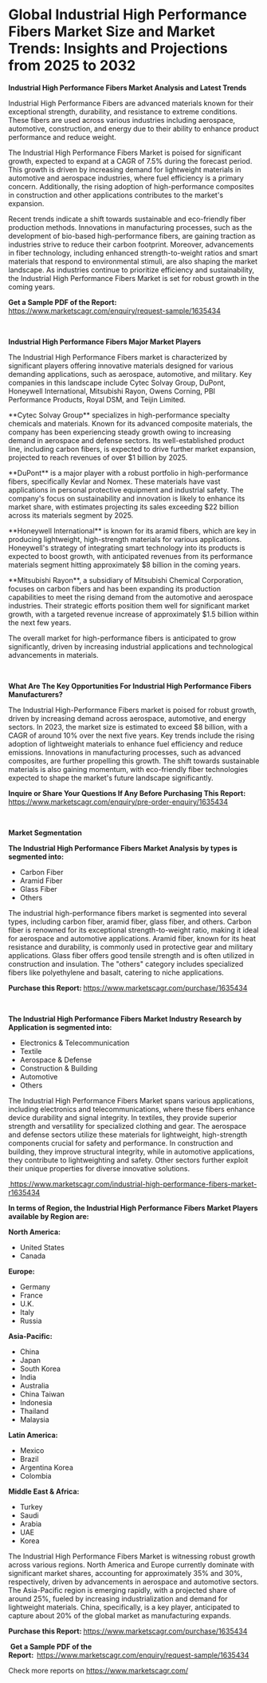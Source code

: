 <p><h1>Global Industrial High Performance Fibers Market Size and Market Trends: Insights and Projections from 2025 to 2032</h1></p><p><strong>Industrial High Performance Fibers Market Analysis and Latest Trends</strong></p>
<p><p>Industrial High Performance Fibers are advanced materials known for their exceptional strength, durability, and resistance to extreme conditions. These fibers are used across various industries including aerospace, automotive, construction, and energy due to their ability to enhance product performance and reduce weight.</p><p>The Industrial High Performance Fibers Market is poised for significant growth, expected to expand at a CAGR of 7.5% during the forecast period. This growth is driven by increasing demand for lightweight materials in automotive and aerospace industries, where fuel efficiency is a primary concern. Additionally, the rising adoption of high-performance composites in construction and other applications contributes to the market's expansion.</p><p>Recent trends indicate a shift towards sustainable and eco-friendly fiber production methods. Innovations in manufacturing processes, such as the development of bio-based high-performance fibers, are gaining traction as industries strive to reduce their carbon footprint. Moreover, advancements in fiber technology, including enhanced strength-to-weight ratios and smart materials that respond to environmental stimuli, are also shaping the market landscape. As industries continue to prioritize efficiency and sustainability, the Industrial High Performance Fibers Market is set for robust growth in the coming years.</p></p>
<p><strong>Get a Sample PDF of the Report:&nbsp;</strong> <a href="https://www.marketscagr.com/enquiry/request-sample/1635434?utm_campaign=2460&utm_medium=2&utm_source=Github&utm_content=ia&utm_term=23032025&utm_id=industrial-high-performance-fibers">https://www.marketscagr.com/enquiry/request-sample/1635434</a></p>
<p>&nbsp;</p>
<p><strong>Industrial High Performance Fibers Major Market Players</strong></p>
<p><p>The Industrial High Performance Fibers market is characterized by significant players offering innovative materials designed for various demanding applications, such as aerospace, automotive, and military. Key companies in this landscape include Cytec Solvay Group, DuPont, Honeywell International, Mitsubishi Rayon, Owens Corning, PBI Performance Products, Royal DSM, and Teijin Limited.</p><p>**Cytec Solvay Group** specializes in high-performance specialty chemicals and materials. Known for its advanced composite materials, the company has been experiencing steady growth owing to increasing demand in aerospace and defense sectors. Its well-established product line, including carbon fibers, is expected to drive further market expansion, projected to reach revenues of over $1 billion by 2025.</p><p>**DuPont** is a major player with a robust portfolio in high-performance fibers, specifically Kevlar and Nomex. These materials have vast applications in personal protective equipment and industrial safety. The company's focus on sustainability and innovation is likely to enhance its market share, with estimates projecting its sales exceeding $22 billion across its materials segment by 2025.</p><p>**Honeywell International** is known for its aramid fibers, which are key in producing lightweight, high-strength materials for various applications. Honeywell's strategy of integrating smart technology into its products is expected to boost growth, with anticipated revenues from its performance materials segment hitting approximately $8 billion in the coming years.</p><p>**Mitsubishi Rayon**, a subsidiary of Mitsubishi Chemical Corporation, focuses on carbon fibers and has been expanding its production capabilities to meet the rising demand from the automotive and aerospace industries. Their strategic efforts position them well for significant market growth, with a targeted revenue increase of approximately $1.5 billion within the next few years.</p><p>The overall market for high-performance fibers is anticipated to grow significantly, driven by increasing industrial applications and technological advancements in materials.</p></p>
<p>&nbsp;</p>
<p><strong>What Are The Key Opportunities For Industrial High Performance Fibers Manufacturers?</strong></p>
<p><p>The Industrial High-Performance Fibers market is poised for robust growth, driven by increasing demand across aerospace, automotive, and energy sectors. In 2023, the market size is estimated to exceed $8 billion, with a CAGR of around 10% over the next five years. Key trends include the rising adoption of lightweight materials to enhance fuel efficiency and reduce emissions. Innovations in manufacturing processes, such as advanced composites, are further propelling this growth. The shift towards sustainable materials is also gaining momentum, with eco-friendly fiber technologies expected to shape the market's future landscape significantly.</p></p>
<p><strong>Inquire or Share Your Questions If Any Before Purchasing This Report:</strong> <a href="https://www.marketscagr.com/enquiry/pre-order-enquiry/1635434?utm_campaign=2460&utm_medium=2&utm_source=Github&utm_content=ia&utm_term=23032025&utm_id=industrial-high-performance-fibers">https://www.marketscagr.com/enquiry/pre-order-enquiry/1635434</a></p>
<p>&nbsp;</p>
<p><strong>Market Segmentation</strong></p>
<p><strong>The Industrial High Performance Fibers Market Analysis by types is segmented into:</strong></p>
<p><ul><li>Carbon Fiber</li><li>Aramid Fiber</li><li>Glass Fiber</li><li>Others</li></ul></p>
<p><p>The industrial high-performance fibers market is segmented into several types, including carbon fiber, aramid fiber, glass fiber, and others. Carbon fiber is renowned for its exceptional strength-to-weight ratio, making it ideal for aerospace and automotive applications. Aramid fiber, known for its heat resistance and durability, is commonly used in protective gear and military applications. Glass fiber offers good tensile strength and is often utilized in construction and insulation. The "others" category includes specialized fibers like polyethylene and basalt, catering to niche applications.</p></p>
<p><strong>Purchase this Report:&nbsp;</strong><a href="https://www.marketscagr.com/purchase/1635434?utm_campaign=2460&utm_medium=2&utm_source=Github&utm_content=ia&utm_term=23032025&utm_id=industrial-high-performance-fibers">https://www.marketscagr.com/purchase/1635434</a></p>
<p>&nbsp;</p>
<p><strong>The Industrial High Performance Fibers Market Industry Research by Application is segmented into:</strong></p>
<p><ul><li>Electronics & Telecommunication</li><li>Textile</li><li>Aerospace & Defense</li><li>Construction & Building</li><li>Automotive</li><li>Others</li></ul></p>
<p><p>The Industrial High Performance Fibers Market spans various applications, including electronics and telecommunications, where these fibers enhance device durability and signal integrity. In textiles, they provide superior strength and versatility for specialized clothing and gear. The aerospace and defense sectors utilize these materials for lightweight, high-strength components crucial for safety and performance. In construction and building, they improve structural integrity, while in automotive applications, they contribute to lightweighting and safety. Other sectors further exploit their unique properties for diverse innovative solutions.</p></p>
<p><a href="https://www.marketscagr.com/industrial-high-performance-fibers-market-r1635434?utm_campaign=2460&utm_medium=2&utm_source=Github&utm_content=ia&utm_term=23032025&utm_id=industrial-high-performance-fibers">&nbsp;https://www.marketscagr.com/industrial-high-performance-fibers-market-r1635434</a></p>
<p><strong>In terms of Region, the Industrial High Performance Fibers Market Players available by Region are:</strong></p>
<p>
    <p> <strong> North America: </strong>
        <ul>
            <li>United States</li>
            <li>Canada</li>
        </ul>
        </p> 
    <p> <strong> Europe: </strong>
        <ul>
            <li>Germany</li>
            <li>France</li>
            <li>U.K.</li>
            <li>Italy</li>
            <li>Russia</li>
        </ul>
        </p> 
    <p> <strong> Asia-Pacific: </strong>
        <ul>
            <li>China</li>
            <li>Japan</li>
            <li>South Korea</li>
            <li>India</li>
            <li>Australia</li>
            <li>China Taiwan</li>
            <li>Indonesia</li>
            <li>Thailand</li>
            <li>Malaysia</li>
        </ul>
        </p> 
    <p> <strong> Latin America: </strong>
        <ul>
            <li>Mexico</li>
            <li>Brazil</li>
            <li>Argentina Korea</li>
            <li>Colombia</li>
        </ul>
        </p> 
    <p> <strong> Middle East & Africa: </strong>
        <ul>
            <li>Turkey</li>
            <li>Saudi</li>
            <li>Arabia</li>
            <li>UAE</li>
            <li>Korea</li>
        </ul>
    </p>
    </p>
<p><p>The Industrial High Performance Fibers Market is witnessing robust growth across various regions. North America and Europe currently dominate with significant market shares, accounting for approximately 35% and 30%, respectively, driven by advancements in aerospace and automotive sectors. The Asia-Pacific region is emerging rapidly, with a projected share of around 25%, fueled by increasing industrialization and demand for lightweight materials. China, specifically, is a key player, anticipated to capture about 20% of the global market as manufacturing expands.</p></p>
<p><strong>Purchase this Report: </strong><a href="https://www.marketscagr.com/purchase/1635434?utm_campaign=2460&utm_medium=2&utm_source=Github&utm_content=ia&utm_term=23032025&utm_id=industrial-high-performance-fibers">https://www.marketscagr.com/purchase/1635434</a></p>
<p>&nbsp;<strong>Get a Sample PDF of the Report:&nbsp;&nbsp;</strong><a href="https://www.marketscagr.com/enquiry/request-sample/1635434?utm_campaign=2460&utm_medium=2&utm_source=Github&utm_content=ia&utm_term=23032025&utm_id=industrial-high-performance-fibers">https://www.marketscagr.com/enquiry/request-sample/1635434</a></p>
<p><strong></strong></p>
<p>Check more reports on <a href="https://www.marketscagr.com/?utm_campaign=2460&utm_medium=2&utm_source=Github&utm_content=ia&utm_term=23032025&utm_id=industrial-high-performance-fibers">https://www.marketscagr.com/</a></p>